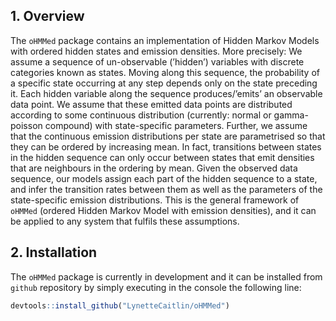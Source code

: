 
<!-- INDEX.md is generated from INDEX.Rmd. Please edit that file -->

## 1. Overview

The `oHMMed` package contains an implementation of Hidden Markov Models
with ordered hidden states and emission densities. More precisely: We
assume a sequence of un-observable (’hidden’) variables with discrete
categories known as states. Moving along this sequence, the probability
of a specific state occurring at any step depends only on the state
preceding it. Each hidden variable along the sequence produces/’emits’
an observable data point. We assume that these emitted data points are
distributed according to some continuous distribution (currently: normal
or gamma-poisson compound) with state-specific parameters. Further, we
assume that the continuous emission distributions per state are
parametrised so that they can be ordered by increasing mean. In fact,
transitions between states in the hidden sequence can only occur between
states that emit densities that are neighbours in the ordering by mean.
Given the observed data sequence, our models assign each part of the
hidden sequence to a state, and infer the transition rates between them
as well as the parameters of the state-specific emission distributions.
This is the general framework of `oHMMed` (ordered Hidden Markov Model
with emission densities), and it can be applied to any system that
fulfils these assumptions.

## 2. Installation

<!-- Just like many other `R` packages, `oHMMed` can be installed from the `CRAN` repository by simply executing in the console the following line: -->
<!-- ```{r, eval = FALSE} -->
<!-- # install.packages("oHMMed") -->
<!-- # Or the the development version from GitHub: -->
<!-- devtools::install_github("majkamichal/oHMMed") -->
<!-- ``` -->

The `oHMMed` package is currently in development and it can be installed
from `github` repository by simply executing in the console the
following line:

``` r
devtools::install_github("LynetteCaitlin/oHMMed")
```
